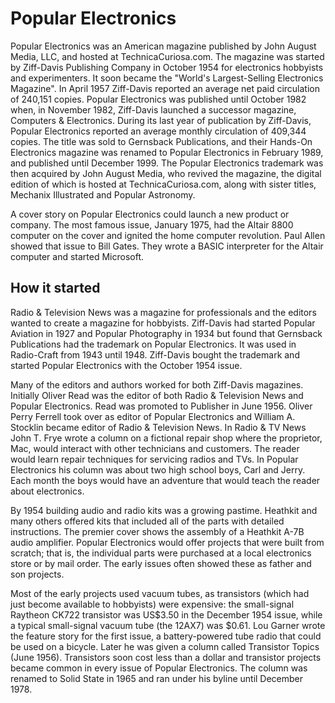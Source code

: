 # Popular Electronics

Popular Electronics was an American magazine published by John August Media, LLC, and hosted at TechnicaCuriosa.com. The magazine was started by Ziff-Davis Publishing Company in October 1954 for electronics hobbyists and experimenters. It soon became the "World's Largest-Selling Electronics Magazine". In April 1957 Ziff-Davis reported an average net paid circulation of 240,151 copies. Popular Electronics was published until October 1982 when, in November 1982, Ziff-Davis launched a successor magazine, Computers & Electronics. During its last year of publication by Ziff-Davis, Popular Electronics reported an average monthly circulation of 409,344 copies. The title was sold to Gernsback Publications, and their Hands-On Electronics magazine was renamed to Popular Electronics in February 1989, and published until December 1999. The Popular Electronics trademark was then acquired by John August Media, who revived the magazine, the digital edition of which is hosted at TechnicaCuriosa.com, along with sister titles, Mechanix Illustrated and Popular Astronomy.

A cover story on Popular Electronics could launch a new product or company. The most famous issue, January 1975, had the Altair 8800 computer on the cover and ignited the home computer revolution. Paul Allen showed that issue to Bill Gates. They wrote a BASIC interpreter for the Altair computer and started Microsoft.

## How it started

Radio & Television News was a magazine for professionals and the editors wanted to create a magazine for hobbyists. Ziff-Davis had started Popular Aviation in 1927 and Popular Photography in 1934 but found that Gernsback Publications had the trademark on Popular Electronics. It was used in Radio-Craft from 1943 until 1948. Ziff-Davis bought the trademark and started Popular Electronics with the October 1954 issue.

Many of the editors and authors worked for both Ziff-Davis magazines. Initially Oliver Read was the editor of both Radio & Television News and Popular Electronics. Read was promoted to Publisher in June 1956. Oliver Perry Ferrell took over as editor of Popular Electronics and William A. Stocklin became editor of Radio & Television News. In Radio & TV News John T. Frye wrote a column on a fictional repair shop where the proprietor, Mac, would interact with other technicians and customers. The reader would learn repair techniques for servicing radios and TVs. In Popular Electronics his column was about two high school boys, Carl and Jerry. Each month the boys would have an adventure that would teach the reader about electronics.

By 1954 building audio and radio kits was a growing pastime. Heathkit and many others offered kits that included all of the parts with detailed instructions. The premier cover shows the assembly of a Heathkit A-7B audio amplifier. Popular Electronics would offer projects that were built from scratch; that is, the individual parts were purchased at a local electronics store or by mail order. The early issues often showed these as father and son projects.

Most of the early projects used vacuum tubes, as transistors (which had just become available to hobbyists) were expensive: the small-signal Raytheon CK722 transistor was US$3.50 in the December 1954 issue, while a typical small-signal vacuum tube (the 12AX7) was $0.61. Lou Garner wrote the feature story for the first issue, a battery-powered tube radio that could be used on a bicycle. Later he was given a column called Transistor Topics (June 1956). Transistors soon cost less than a dollar and transistor projects became common in every issue of Popular Electronics. The column was renamed to Solid State in 1965 and ran under his byline until December 1978.



